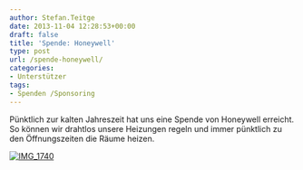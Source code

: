 ```yaml
---
author: Stefan.Teitge
date: 2013-11-04 12:28:53+00:00
draft: false
title: 'Spende: Honeywell'
type: post
url: /spende-honeywell/
categories:
- Unterstützer
tags:
- Spenden /Sponsoring
---
```


Pünktlich zur kalten Jahreszeit hat uns eine Spende von Honeywell erreicht. So können wir drahtlos unsere Heizungen regeln und immer pünktlich zu den Öffnungszeiten die Räume heizen.<!-- more -->

[![IMG_1740](/wp-content/uploads/2013/11/IMG_1740-1024x680.jpg)
](/wp-content/uploads/2013/11/IMG_1740.jpg)

